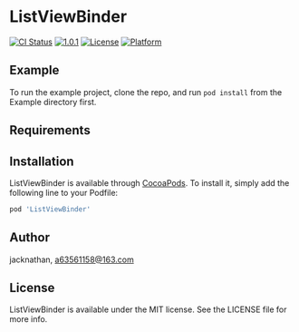 # ListViewBinder

[![CI Status](https://img.shields.io/travis/jacknathan/ListViewBinder.svg?style=flat)](https://travis-ci.org/jacknathan/ListViewBinder)
[![1.0.1](https://img.shields.io/cocoapods/v/ListViewBinder.svg?style=flat)](https://cocoapods.org/pods/ListViewBinder)
[![License](https://img.shields.io/cocoapods/l/ListViewBinder.svg?style=flat)](https://cocoapods.org/pods/ListViewBinder)
[![Platform](https://img.shields.io/cocoapods/p/ListViewBinder.svg?style=flat)](https://cocoapods.org/pods/ListViewBinder)

## Example

To run the example project, clone the repo, and run `pod install` from the Example directory first.

## Requirements

## Installation

ListViewBinder is available through [CocoaPods](https://cocoapods.org). To install
it, simply add the following line to your Podfile:

```ruby
pod 'ListViewBinder'
```

## Author

jacknathan, a63561158@163.com

## License

ListViewBinder is available under the MIT license. See the LICENSE file for more info.
